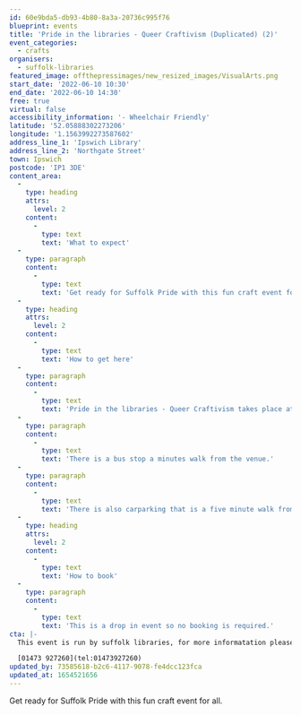 ```yaml
---
id: 60e9bda5-db93-4b80-8a3a-20736c995f76
blueprint: events
title: 'Pride in the libraries - Queer Craftivism (Duplicated) (2)'
event_categories:
  - crafts
organisers:
  - suffolk-libraries
featured_image: offthepressimages/new_resized_images/VisualArts.png
start_date: '2022-06-10 10:30'
end_date: '2022-06-10 14:30'
free: true
virtual: false
accessibility_information: '- Wheelchair Friendly'
latitude: '52.05888302273206'
longitude: '1.1563992273587602'
address_line_1: 'Ipswich Library'
address_line_2: 'Northgate Street'
town: Ipswich
postcode: 'IP1 3DE'
content_area:
  -
    type: heading
    attrs:
      level: 2
    content:
      -
        type: text
        text: 'What to expect'
  -
    type: paragraph
    content:
      -
        type: text
        text: 'Get ready for Suffolk Pride with this fun craft event for all. Get involved with making banners, posters and flags to show off at the Suffolk Pride Parade. Drop in any time between 10:30 and 14:30. All materials will be provided.'
  -
    type: heading
    attrs:
      level: 2
    content:
      -
        type: text
        text: 'How to get here'
  -
    type: paragraph
    content:
      -
        type: text
        text: 'Pride in the libraries - Queer Craftivism takes place at Ipswich County Library, IP1 3DE.'
  -
    type: paragraph
    content:
      -
        type: text
        text: 'There is a bus stop a minutes walk from the venue.'
  -
    type: paragraph
    content:
      -
        type: text
        text: 'There is also carparking that is a five minute walk from the venue.'
  -
    type: heading
    attrs:
      level: 2
    content:
      -
        type: text
        text: 'How to book'
  -
    type: paragraph
    content:
      -
        type: text
        text: 'This is a drop in event so no booking is required.'
cta: |-
  This event is run by suffolk libraries, for more informatation please get in touvh via:

  [01473 927260](tel:01473927260)
updated_by: 73585618-b2c6-4117-9078-fe4dcc123fca
updated_at: 1654521656
---
```

Get ready for Suffolk Pride with this fun craft event for all.